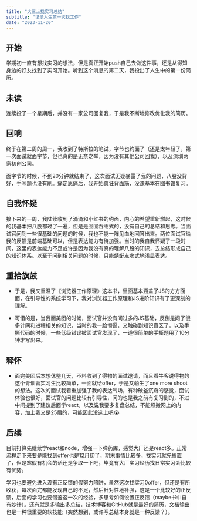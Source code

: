 ```yaml
---
title: "大三上找实习总结"
subtitle: "记录人生第一次找工作"
date: "2023-11-20"
---
```



## 开始
学期初一直有想找实习的想法，但是真正开始push自己去做这件事，还是从得知身边的好友找到了实习开始。听到这个消息的第二天，我投出了人生中的第一份简历。

## 未读
连续投了一个星期后，并没有一家公司回复我，于是我不断地修改优化我的简历。

## 回响
终于在第二周的周一，我收到了特斯拉的笔试，字节也约面了（还是太年轻了，第一次面试就面字节，但也真的是无奈之举，因为没有其他公司回我），以及深圳两家初创公司。

面字节的时候，不到20分钟就结束了，这次面试无疑暴露了我的问题，八股没背好，手写题也没有刷。痛定思痛后，我开始疯狂背面筋，没课基本在图书馆复习。

## 自我怀疑
接下来的一周，我陆续收到了滴滴和小红书的约面，内心的希望重新燃起，这时候的我基本把八股都过了一遍，但是是囫囵吞枣式的，没有自己的总结和思考。当面试官问到一些很基础的问题的时候，我也不能一阵见血地回答出来。两位面试官给我的反馈是前端基础可以，但是表达能力有待加强。当时的我自我怀疑了一段时间，这里的表达能力不足或许是因为我没有真的理解八股的知识，去总结形成自己的知识体系。以至于问到相关问题的时候，只能蜻蜓点水式地浅显表达。

## 重拾旗鼓
- 于是，我又重温了《浏览器工作原理》这本书，里面基本涵盖了JS的方方面面，在引导性的系统学习下，我对浏览器工作原理和JS进阶知识有了更深刻的理解。

- 可惜的是，当我面美团的时候，面试官并没有问过多的JS基础，反倒是问了很多计网和进程相关的知识，当时的我一脸懵逼，又触碰到知识盲区了，以及手撕代码的时候，一些低级错误被面试官发现了，一道很简单的手撕题用了10分钟才写出来。

## 释怀
- 面完美团后本想休整几天，不料收到了得物的面试邀请，而且看牛客说得物的这个青训营实习生比较简单，一面就给offer，于是又萌生了one more shoot的想法。这次的面试我着重加强了我的表达气场，有种破釜沉舟的感觉，面试体验也很好，面试官的问题比较有引导性，问的也是我之前有复习到的，不过中间提到了建议后面学react，以及说我要多复盘总结，不能照搬网上的内容，加上我又是25届的，可能因此没选上吧😭

## 后续
目前打算先继续学react和node，增强一下弹药库，感觉大厂还是react多。正常流程走下来要是能找到offer也是12月初了，期末事情比较多，找实习就先搁置了，但是寒假有机会的话还是争取一下吧，毕竟有大厂实习经历找日常实习会比较有优势。

学习也要避免进入没有正反馈的假努力陷阱，虽然这次找实习0offer，但还是有所收获，每次面完都能发现自己的不足，然后针对性地补强，这是一个比较好的正反馈，后面的学习也要借鉴这一次的经验，多思考如何设置正反馈（maybe书中自有妙计）。还有就是多输出多总结，技术博客和GitHub就是最好的简历，文档输出也是一种很重要的软技能（突然想到，或许写总结本身就是一种反馈？）。